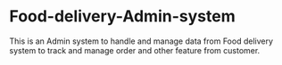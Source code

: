 ﻿# Food-delivery-Admin-system
This is an Admin system to handle and manage data from Food delivery system to track and manage order and other feature from customer.
